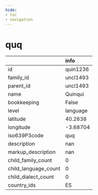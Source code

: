 ```yaml
---
hide:
- toc
- navigation
---
```

# quq
|                      | info     |
|:---------------------|:---------|
| id                   | quin1236 |
| family_id            | uncl1493 |
| parent_id            | uncl1493 |
| name                 | Quinqui  |
| bookkeeping          | False    |
| level                | language |
| latitude             | 40.2638  |
| longitude            | -3.68704 |
| iso639P3code         | quq      |
| description          | nan      |
| markup_description   | nan      |
| child_family_count   | 0        |
| child_language_count | 0        |
| child_dialect_count  | 0        |
| country_ids          | ES       |